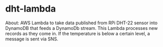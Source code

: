 # dht-lambda

About:
AWS Lambda to take data published from RPi DHT-22 sensor into DynamoDB that feeds a DynamoDb stream. This Lambda processes new records as they come in. 
If the temperature is below a certain level, a message is sent via SNS.
